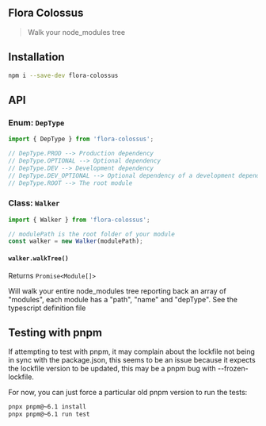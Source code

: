 Flora Colossus
-----------

> Walk your node_modules tree

## Installation

```bash
npm i --save-dev flora-colossus
```

## API

### Enum: `DepType`

```js
import { DepType } from 'flora-colossus';

// DepType.PROD --> Production dependency
// DepType.OPTIONAL --> Optional dependency
// DepType.DEV --> Development dependency
// DepType.DEV_OPTIONAL --> Optional dependency of a development dependency
// DepType.ROOT --> The root module
```

####

### Class: `Walker`

```js
import { Walker } from 'flora-colossus';

// modulePath is the root folder of your module
const walker = new Walker(modulePath);
```

#### `walker.walkTree()`

Returns `Promise<Module[]>`

Will walk your entire node_modules tree reporting back an array of "modules", each
module has a "path", "name" and "depType".  See the typescript definition file

## Testing with pnpm

If attempting to test with pnpm, it may complain about the lockfile not being in sync with
the package.json, this seems to be an issue because it expects the lockfile version to be
updated, this may be a pnpm bug with --frozen-lockfile.

For now, you can just force a particular old pnpm version to run the tests:

```sh
pnpx pnpm@~6.1 install
pnpx pnpm@~6.1 run test
```

